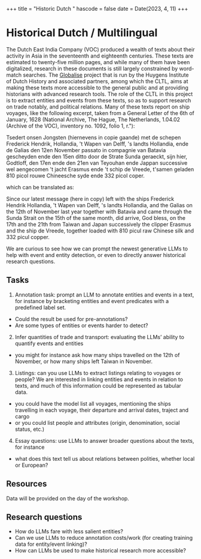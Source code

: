 +++
title = "Historic Dutch "
hascode = false
date = Date(2023, 4, 11)
+++

# Historical Dutch / Multilingual
The Dutch East India Company (VOC) produced a wealth of texts about their activity in Asia in the seventeenth and eighteenth centuries. 
These texts are estimated to twenty-five million pages, and while many of them have been digitalized, research in these documents is still largely constrained by word-match searches.
The [Globalise](https://globalise.huygens.knaw.nl/) project that is run by the Huygens Institute of Dutch History and associated partners, among which the CLTL, aims at making these texts more accessible to the general public and at providing historians with advanced research tools.
The role of the CLTL in this project is to extract entities and events from these texts, so as to support research on trade notably, and political relations. Many of these texts report on ship voyages, like the following excerpt, taken from a General Letter of the 6th of January, 1628 (National Archive, The Hague, The Netherlands, 1.04.02 (Archive of the VOC), inventory no. 1092, folio 1, r."):

  Tsedert onsen Jongsten (hiernevens in copie gaande) met de schepen Frederick Hendrik, Hollandia, 't Wapen van Delff, 's landts Hollandia, ende de Galias den 12en November passato in compagnie van Batavia gescheyden ende den 15en ditto door de Strate Sunda geraeckt, sijn hier, Godtloff, den 17en ende den 21en van Teyouhan ende Jappan successive wel aengecomen 't jacht Erasmus ende 't schip de Vreede, t'samen geladen 810 picol rouwe Chineesche syde ende 332 picol coper.

which can be translated as:

  Since our latest message (here in copy) left with the ships Frederick Hendrik Hollandia, 't Wapen van Delff, 's landts Hollandia, and the Galias on the 12th of November last year together with Batavia and came through the Sunda Strait on the 15th of the same month, did arrive, God bless, on the 17th and the 21th from Taiwan and Japan successively the clipper Erasmus and the ship de Vreede, together loaded with 810 picul raw Chinese silk and 332 picul copper.

We are curious to see how we can prompt the newest generative LLMs to help with event and entity detection, or even to directly answer historical research questions.
 
## Tasks

1. Annotation task: prompt an LLM to annotate entities and events in a text, for instance by bracketing entities and event predicates with a predefined label set. 

  * Could the result be used for pre-annotations?
  * Are some types of entities or events harder to detect?

2. Infer quantities of trade and transport: evaluating the LLMs’ ability to quantify events and entities
  
  * you might for instance ask how many ships travelled on the 12th of November, or how many ships left Taiwan in November.

3. Listings: can you use LLMs to extract listings relating to voyages or people? We are interested in linking entities and events in relation to texts, and much of this information could be represented as tabular data.

  * you could have the model list all voyages, mentioning the ships travelling in each voyage, their departure and arrival dates, traject and cargo
  * or you could list people and attributes (origin, denomination, social status, etc.)

4. Essay questions: use LLMs to answer broader questions about the texts, for instance

  * what does this text tell us about relations between polities, whether local or European?
   

## Resources

Data will be provided on the day of the workshop. 

## Research questions

* How do LLMs fare with less salient entities?
* Can we use LLMs to reduce annotation costs/work (for creating training data for entity/event linking)?
* How can LLMs be used to make historical research more accessible?
 

